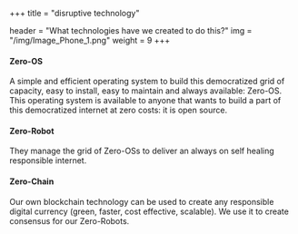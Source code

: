 +++
title = "disruptive technology"

header = "What technologies have we created to do this?"
img = "/img/Image_Phone_1.png"
weight = 9
+++
#### Zero-OS

A simple and efficient operating system to build this democratized grid of capacity, easy to install, easy to maintain and always available: Zero-OS.  This operating system is available to anyone that wants to build a part of this democratized internet at zero costs: it is open source.


#### Zero-Robot

They manage the grid of Zero-OSs to deliver an always on self healing responsible internet.

#### Zero-Chain

Our own blockchain technology can be used to create any responsible digital currency (green, faster, cost effective, scalable).  We use it to create consensus for our Zero-Robots.
